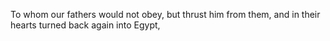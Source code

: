 To whom our fathers would not obey, but thrust him from them, and in their hearts turned back again into Egypt,
